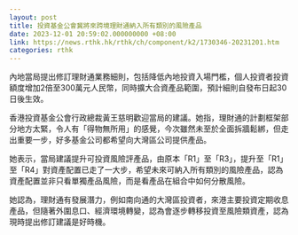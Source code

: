 ```yaml
---
layout: post
title: 投資基金公會冀將來跨境理財通納入所有類別的風險產品
date: 2023-12-01 20:59:02.000000000 +08:00
link: https://news.rthk.hk/rthk/ch/component/k2/1730346-20231201.htm
categories: rthk
---
```


內地當局提出修訂理財通業務細則，包括降低內地投資入場門檻，個人投資者投資額度增加2倍至300萬元人民幣，同時擴大合資產品範圍，預計細則自發布日起30日後生效。

香港投資基金公會行政總裁黃王慈明歡迎當局的建議。她指，理財通的計劃框架部分地方太緊，令人有「得物無所用」的感覺，今次雖然未至於全面拆牆鬆綁，但走出重要一步，好多基金公司都希望向大灣區公司提供產品。

她表示，當局建議提升可投資風險評產品，由原本「R1」至「R3」，提升至「R1」至「R4」對資產配置已走了一大步，希望未來可納入所有類別的風險產品，認為資產配置並非只看單獨產品風險，而是看產品在組合中如何分散風險。

她認為，理財通有發展潛力，例如南向通的大灣區投資者，來港主要投資定期收息產品，但隨著外圍息口、經濟環境轉變，認為會逐步轉移投資至風險類資產，認為現時提出修訂建議是好時機。
